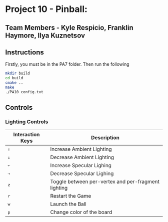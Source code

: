 # Project 10 - Pinball:
## Team Members - Kyle Respicio, Franklin Haymore, Ilya Kuznetsov

## Instructions
Firstly, you must be in the PA7 folder. Then run the following

```bash
mkdir build
cd build
cmake ..
make
./PA10 config.txt
```

## Controls
### Lighting Controls
Interaction Keys | Description
------------ | -------------
<kbd>&uarr;</kbd> | Increase Ambient Lighting
<kbd>&darr;</kbd> | Decrease Ambient Lighting
<kbd>&larr;</kbd> | Increase Specular Lighing
<kbd>&rarr;</kbd> | Decrease Specular Lighing
<kbd>z</kbd> | Toggle between per-vertex and per-fragment lighting
<kbd>r</kbd> | Restart the Game
<kbd>w</kbd> | Launch the Ball
<kbd>p</kbd> | Change color of the board

